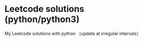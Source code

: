 # Leetcode solutions (python/python3) 
My Leetcode solutions with python （update at irregular intervals）
